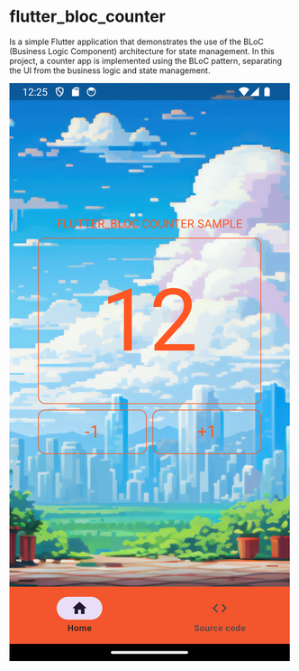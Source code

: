 # flutter_bloc_counter

Is a simple Flutter application that demonstrates the use of the BLoC (Business Logic Component) architecture for state management. In this project, a counter app is implemented using the BLoC pattern, separating the UI from the business logic and state management.

![screenshot](Screenshot_1709202347.png)
